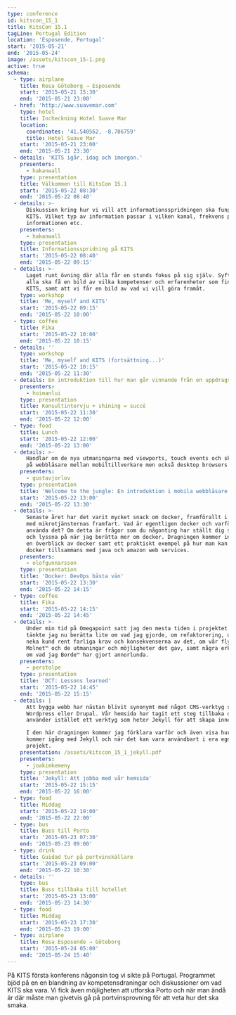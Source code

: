 ```yaml
---
type: conference
id: kitscon_15_1
title: KitsCon 15.1
tagLine: Portugal Edition
location: 'Esposende, Portugal'
start: '2015-05-21'
end: '2015-05-24'
image: /assets/kitscon_15-1.png
active: true
schema:
  - type: airplane
    title: Resa Göteborg → Esposende
    start: '2015-05-21 15:30'
    end: '2015-05-21 23:00'
  - href: 'http://www.suavemar.com'
    type: hotel
    title: Incheckning Hotel Suave Mar
    location:
      coordinates: '41.540562, -8.786759'
      title: Hotel Suave Mar
    start: '2015-05-21 23:00'
    end: '2015-05-21 23:30'
  - details: 'KITS igår, idag och imorgon.'
    presenters:
      - hakanwall
    type: presentation
    title: Välkommen till KitsCon 15.1
    start: '2015-05-22 08:30'
    end: '2015-05-22 08:40'
  - details: >-
      Diskussion kring hur vi vill att informationsspridningen ska fungera på
      KITS. Vilket typ av information passar i vilken kanal, frekvens på
      informationen etc.
    presenters:
      - hakanwall
    type: presentation
    title: Informationsspridning på KITS
    start: '2015-05-22 08:40'
    end: '2015-05-22 09:15'
  - details: >-
      Laget runt övning där alla får en stunds fokus på sig själv. Syftet är att
      alla ska få en bild av vilka kompetenser och erfarenheter som finns på
      KITS, samt att vi får en bild av vad vi vill göra framåt.
    type: workshop
    title: 'Me, myself and KITS'
    start: '2015-05-22 09:15'
    end: '2015-05-22 10:00'
  - type: coffee
    title: Fika
    start: '2015-05-22 10:00'
    end: '2015-05-22 10:15'
  - details: ''
    type: workshop
    title: 'Me, myself and KITS (fortsättning...)'
    start: '2015-05-22 10:15'
    end: '2015-05-22 11:30'
  - details: En introduktion till hur man går vinnande från en uppdragsintervju.
    presenters:
      - hoimanlui
    type: presentation
    title: Konsultintervju + shining = succé
    start: '2015-05-22 11:30'
    end: '2015-05-22 12:00'
  - type: food
    title: Lunch
    start: '2015-05-22 12:00'
    end: '2015-05-22 13:00'
  - details: >-
      Handlar om de nya utmaningarna med viewports, touch events och skillnader
      på webbläsare mellan mobiltillverkare men också desktop browsers.
    presenters:
      - gustavjorlov
    type: presentation
    title: 'Welcome to the jungle: En introduktion i mobila webbläsare'
    start: '2015-05-22 13:00'
    end: '2015-05-22 13:30'
  - details: >-
      Senaste året har det varit mycket snack om docker, framförallt i samband
      med mikrotjänsternas framfart. Vad är egentligen docker och varför ska jag
      använda det? Om detta är frågor som du någonting har ställt dig så kom då
      och lyssna på när jag berätta mer om docker. Dragningen kommer innefatta
      en överblick av docker samt ett praktiskt exempel på hur man kan använda
      docker tillsammans med java och amazon web services.
    presenters:
      - olofgunnarsson
    type: presentation
    title: 'Docker: DevOps bästa vän'
    start: '2015-05-22 13:30'
    end: '2015-05-22 14:15'
  - type: coffee
    title: Fika
    start: '2015-05-22 14:15'
    end: '2015-05-22 14:45'
  - details: >-
      Under min tid på Omegapoint satt jag den mesta tiden i projektet DCT. Här
      tänkte jag nu berätta lite om vad jag gjorde, om refaktorering, om att
      neka kund rent farliga krav och konsekvenserna av det, om vår flytt till
      Molnet™ och de utmaningar och möjligheter det gav, samt några erkännanden
      om vad jag Borde™ har gjort annorlunda.
    presenters:
      - perstolpe
    type: presentation
    title: 'DCT: Lessons learned'
    start: '2015-05-22 14:45'
    end: '2015-05-22 15:15'
  - details: |
      Att bygga webb har nästan blivit synonymt med något CMS-verktyg som
      Wordpress eller Drupal. Vår hemsida har tagit ett steg tillbaka och
      använder istället ett verktyg som heter Jekyll för att skapa innehåll.

      I den här dragningen kommer jag förklara varför och även visa hur man
      kommer igång med Jekyll och när det kan vara användbart i era egna
      projekt.
    presentation: /assets/kitscon_15_1_jekyll.pdf
    presenters:
      - joakimkemeny
    type: presentation
    title: 'Jekyll: Att jobba med vår hemsida'
    start: '2015-05-22 15:15'
    end: '2015-05-22 16:00'
  - type: food
    title: Middag
    start: '2015-05-22 19:00'
    end: '2015-05-22 22:00'
  - type: bus
    title: Buss till Porto
    start: '2015-05-23 07:30'
    end: '2015-05-23 09:00'
  - type: drink
    title: Guidad tur på portvinskällare
    start: '2015-05-23 09:00'
    end: '2015-05-22 10:30'
  - details: ''
    type: bus
    title: Buss tillbaka till hotellet
    start: '2015-05-23 13:00'
    end: '2015-05-23 14:30'
  - type: food
    title: Middag
    start: '2015-05-23 17:30'
    end: '2015-05-23 19:00'
  - type: airplane
    title: Resa Esposende → Göteborg
    start: '2015-05-24 05:00'
    end: '2015-05-24 15:40'
---
```


På KITS första konferens någonsin tog vi sikte på Portugal. Programmet bjöd på en en blandning av kompetensdraningar och diskussioner om vad KITS ska vara. Vi fick även möjligheten att utforska Porto och när man ändå är där måste man givetvis gå på portvinsprovning för att veta hur det ska smaka.
